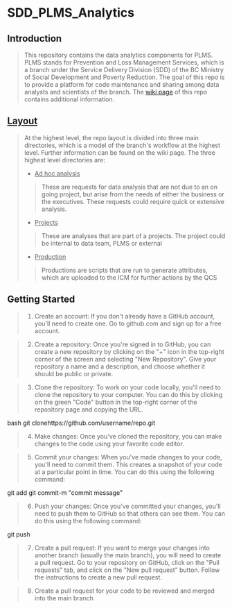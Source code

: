 # SDD_PLMS_Analytics
## Introduction
> This repository contains the data analytics components for PLMS. PLMS stands for Prevention and Loss Management Services, which is a branch under the Service Delivery Division (SDD) of the BC Ministry of Social Development and Poverty Reduction. The goal of this repo is to provide a platform for code maintenance and sharing  among data analysts and scientists of the branch. The [wiki page](https://github.com/bcgov/SDD_PLMS/wiki) of this repo contains additional information.

## [Layout](https://github.com/bcgov/SDD_PLMS/wiki/Layout-Summary-and-Content)
> At the highest level, the repo layout is divided into three main directories, which is a model of the branch's workflow at the highest level. Further information can be found on the wiki page. The three highest level directories are:
> * <ins> Ad hoc analysis <ins>
> > These are requests for data analysis that are not due to an on going project, but arise from the needs of either the business or the executives. These requests could require quick or extensive analysis.
> * <ins> Projects <ins>
  > > These are analyses that are part of a projects. The project could be internal to data team, PLMS or external 
> * <ins> Production <ins>
  > > Productions are scripts that are run to generate attributes, which are uploaded to the ICM for further actions by the QCS
  
## Getting Started
  
> 1. Create an account: If you don't already have a GitHub account, you'll need to create one. Go to github.com and sign up for a free account.

> 2. Create a repository: Once you're signed in to GitHub, you can create a new repository by clicking on the "+" icon in the top-right corner of the screen and selecting "New Repository". Give your repository a name and a description, and choose whether it should be public or private.

> 3. Clone the repository: To work on your code locally, you'll need to clone the repository to your computer. You can do this by clicking on the green "Code" button in the top-right corner of the repository page and copying the URL.

bash
git clonehttps://github.com/username/repo.git 

> 4. Make changes: Once you've cloned the repository, you can make changes to the code using your favorite code editor.

> 5. Commit your changes: When you've made changes to your code, you'll need to commit them. This creates a snapshot of your code at a particular point in time. You can do this using the following command:

git add<filename>
git commit-m "commit message" 

> 6. Push your changes: Once you've committed your changes, you'll need to push them to GitHub so that others can see them. You can do this using the following command:

git push

> 7. Create a pull request: If you want to merge your changes into another branch (usually the main branch), you will need to create a pull request. Go to your repository on GitHub, click on the "Pull requests" tab, and click on the "New pull request" button. Follow the instructions to create a new pull request.
  
> 8. Create a pull request for your code to be reviewed and merged into the main branch
